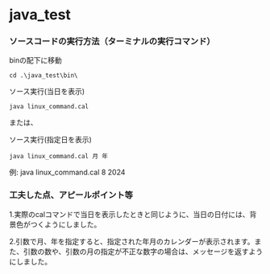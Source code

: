 # java_test

### ソースコードの実行方法（ターミナルの実行コマンド）
binの配下に移動
```
cd .\java_test\bin\
```

ソース実行(当日を表示)
```
java linux_command.cal
```

または、

ソース実行(指定日を表示)
```
java linux_command.cal 月 年
```
例: java linux_command.cal 8 2024


### 工夫した点、アピールポイント等
1.実際のcalコマンドで当日を表示したときと同じように、当日の日付には、背景色がつくようにしました。

2.引数で月、年を指定すると、指定された年月のカレンダーが表示されます。また、引数の数や、引数の月の指定が不正な数字の場合は、メッセージを返すようにしました。

